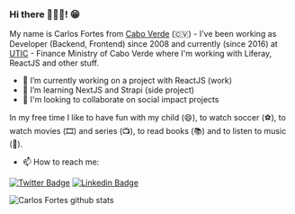 ### Hi there 👋👋🏾! 😁

My name is Carlos Fortes from [Cabo Verde](https://duckduckgo.com/?t=lm&q=cabo+verde+mapa&atb=v224-1&ia=web&iaxm=about&iax=images) (🇨🇻) - I've been working as Developer (Backend, Frontend) since 2008 and currently (since 2016) at [UTIC](https://github.com/uticathon) - Finance Ministry of Cabo Verde where I'm working with Liferay, ReactJS and other stuff.

- 🔭 I’m currently working on a project with ReactJS (work)
- 🌱 I’m learning NextJS and Strapi (side project)
- 👯 I'm looking to collaborate on social impact projects


In my free time I like to have fun with my child (😄),  to watch soccer (⚽️), to watch movies (🎞️) and series (📺), to read books (📚) and to listen to music (🎵).

- 📫 How to reach me:

[![Twitter Badge](https://img.shields.io/badge/-Twitter-1ca0f1?style=flat-square&labelColor=1ca0f1&logo=twitter&logoColor=white&link=https://twitter.com/cdfortes)](https://twitter.com/cdfortes) 
[![Linkedin Badge](https://img.shields.io/badge/-LinkedIn-blue?style=flat-square&logo=Linkedin&logoColor=white&link=https://www.linkedin.com/in/carlos-duarte-fortes-a71362101/)](https://www.linkedin.com/in/carlos-duarte-fortes-a71362101/)

![Carlos Fortes github stats](https://github-readme-stats.anuraghazra1.vercel.app/api?username=cdfortes&show_icons=true&hide_border=true&theme=buefy)

<!--
**cdfortes/cdfortes** is a ✨ _special_ ✨ repository because its `README.md` (this file) appears on your GitHub profile.
